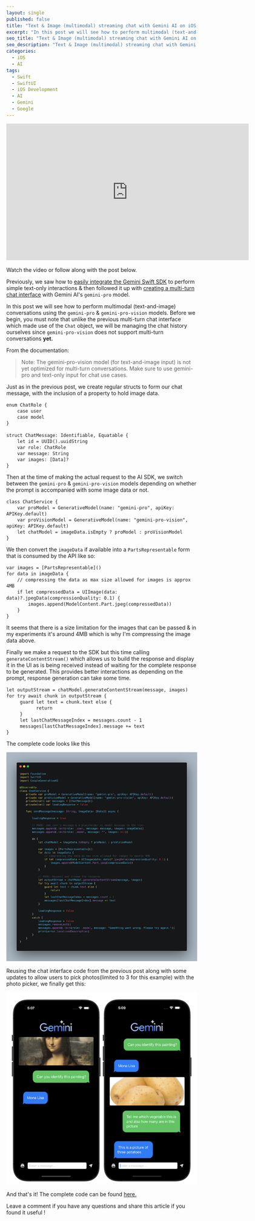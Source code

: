 ```yaml
---
layout: single
published: false
title: "Text & Image (multimodal) streaming chat with Gemini AI on iOS with SwiftUI"
excerpt: "In this post we will see how to perform multimodal (text-and-image) conversations using the `gemini-pro` & `gemini-pro-vision` models."
seo_title: "Text & Image (multimodal) streaming chat with Gemini AI on iOS with SwiftUI"
seo_description: "Text & Image (multimodal) streaming chat with Gemini AI on iOS with SwiftUI"
categories:
  - iOS
  - AI
tags:
  - Swift
  - SwiftUI
  - iOS Development
  - AI
  - Gemini
  - Google
---
```

<!--![image](/assets/images/post12/multimodal-chat-thumbnail.png)-->

<iframe width="640" height="360" src="https://www.youtube-nocookie.com/embed/4SeW1x4m6Gc?controls=0" frameborder="0" allowfullscreen></iframe>

Watch the video or follow along with the post below.

<!--[<img src="https://img.youtube.com/vi/4SeW1x4m6Gc/hqdefault.jpg" width="600" height="350"
/>](https://www.youtube.com/embed/4SeW1x4m6Gc)-->

Previously, we saw how to [easily integrate the Gemini Swift SDK](https://www.anupdsouza.com/ios/ai/getting-started-with-gemini/) to perform simple text-only interactions & then followed it up with [creating a multi-turn chat interface](https://www.anupdsouza.com/ios/ai/chat-with-gemini/) with Gemini AI's `gemini-pro` model.

In this post we will see how to perform multimodal (text-and-image) conversations using the `gemini-pro` & `gemini-pro-vision` models. 
Before we begin, you must note that unlike the previous multi-turn chat interface which made use of the `Chat` object, we will be managing the chat history ourselves since `gemini-pro-vision` does not support multi-turn conversations **yet.**

From the documentation:

> Note: The gemini-pro-vision model (for text-and-image input) is not yet optimized for multi-turn conversations. Make sure to use gemini-pro and text-only input for chat use cases.

Just as in the previous post, we create regular structs to form our chat message, with the inclusion of a property to hold image data.
```
enum ChatRole {
    case user
    case model
}

struct ChatMessage: Identifiable, Equatable {
    let id = UUID().uuidString
    var role: ChatRole
    var message: String
    var images: [Data]?
}
```
Then at the time of making the actual request to the AI SDK, we switch between the `gemini-pro` & `gemini-pro-vision` models depending on whether the prompt is accompanied with some image data or not.
```
class ChatService {
    var proModel = GenerativeModel(name: "gemini-pro", apiKey: APIKey.default)
    var proVisionModel = GenerativeModel(name: "gemini-pro-vision", apiKey: APIKey.default)
    let chatModel = imageData.isEmpty ? proModel : proVisionModel
}
```
We then convert the `imageData` if available into a `PartsRepresentable` form that is consumed by the API like so:
```
var images = [PartsRepresentable]()
for data in imageData {
	// compressing the data as max size allowed for images is approx 4MB
	if let compressedData = UIImage(data: data)?.jpegData(compressionQuality: 0.1) {
		images.append(ModelContent.Part.jpeg(compressedData))
	}
}
```
It seems that there is a size limitation for the images that can be passed & in my experiments it's around 4MB which is why I'm compressing the image data above.

Finally we make a request to the SDK but this time calling `generateContentStream()` which allows us to build the response and display it in the UI as is being received instead of waiting for the complete response to be generated. This provides better interactions as depending on the prompt, response generation can take some time.

```
let outputStream = chatModel.generateContentStream(message, images)
for try await chunk in outputStream {
     guard let text = chunk.text else {
           return
     }
     let lastChatMessageIndex = messages.count - 1
     messages[lastChatMessageIndex].message += text
}
```

The complete code looks like this

![image](/assets/images/post12/multimodal-chat-code.png)

Reusing the chat interface code from the previous post along with some updates to allow users to pick photos(limited to 3 for this example) with the photo picker, we finally get this:


![image](/assets/images/post12/multimodal-chat.png)


And that's it! The complete code can be found [here.](https://github.com/anupdsouza/ios-gemini-chat/tree/multimodal)


Leave a comment if you have any questions and share this article if you found it useful  !
